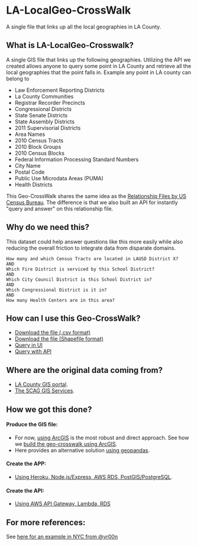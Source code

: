 # LA-LocalGeo-CrossWalk
A single file that links up all the local geographies in LA County.

## What is LA-LocalGeo-Crosswalk?
A single GIS file that links up the following geographies. Utilizing the API we created allows anyone to query some point in LA County and retrieve all the local geographies that the point falls in. Example any point in LA county can belong to

- Law Enforcement Reporting Districts
- La County Communities
- Registrar Recorder Precincts
- Congressional Districts
- State Senate Districts
- State Assembly Districts
- 2011 Supervisorial Districts
- Area Names
- 2010 Census Tracts
- 2010 Block Groups
- 2010 Census Blocks
- Federal Information Processing Standard Numbers
- City Name
- Postal Code
- Public Use Microdata Areas (PUMA)
- Health Districts

This Geo-CrossWalk shares the same idea as the [Relationship Files by US Census Bureau](https://www.census.gov/geo/maps-data/data/relationship.html). The difference is that we also built an API for instantly "query and answer" on this relationship file.

## Why do we need this?
This dataset could help answer questions like this more easily while also reducing the overall friction to integrate data from disparate domains.

    How many and which Census Tracts are located in LAUSD District X?
    AND
    Which Fire District is serviced by this School District?
    AND
    Which City Council District is this School District in?
    AND
    Which Congressional District is it in?
    AND
    How many Health Centers are in this area?

## How can I use this Geo-CrossWalk?
- [Download the file (.csv format)](https://drive.google.com/file/d/1yaRMp1azgGNlv1EKMMUXXEALfReRfz_7/view?usp=sharing)
- [Download the file (Shapefile format)](https://drive.google.com/file/d/1c3Ja2jkVFN8kRq5ANPyTovyZZlwEBrd5/view?usp=sharing)
- [Query in UI](https://geocrosswalk.herokuapp.com/)
- [Query with API](https://geocrosswalk.herokuapp.com/api)

## Where are the original data coming from?
- [LA County GIS portal](https://egis3.lacounty.gov/dataportal/data-catalog/).
- [The SCAG GIS Services](http://gisdata.scag.ca.gov/Pages/GIS-Library.aspx).

## How we got this done?
#### Produce the GIS file:
- For now, [using ArcGIS](https://github.com/argo-marketplace/LA-LocalGeo-CrossWalk/issues/13) is the most robust and direct approach. See how we [build the geo-crosswalk using ArcGIS](https://github.com/argo-marketplace/LA-LocalGeo-CrossWalk/blob/master/ProduceGISdata/CreateGeocrosswalkbyArcgis.md).
- Here provides an alternative solution [using geopandas](https://github.com/argo-marketplace/LA-LocalGeo-CrossWalk/blob/master/The%20intersection%20utilized%20GeoPandas.ipynb).
#### Create the APP:
- [Using Heroku, Node.js/Express, AWS RDS, PostGIS/PostgreSQL](https://github.com/argo-marketplace/LA-LocalGeo-CrossWalk/blob/master/APP/README.md).
#### Create the API:
- [Using AWS API Gateway, Lambda, RDS](https://github.com/argo-marketplace/LA-LocalGeo-CrossWalk/blob/master/AWS_API_Gateway/README.md)

## For more references:
See [here for an example in NYC from @vr00n](https://github.com/vr00n/NYC-LocalGeo-CrossWalk)
